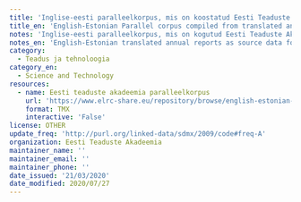 ```yaml
---
title: 'Inglise-eesti paralleelkorpus, mis on koostatud Eesti Teaduste Akadeemia tõlgitud aastaaruannete põhjal'
title_en: 'English-Estonian Parallel corpus compiled from translated annual reports from Estonian Academy of Sciences'
notes: 'Inglise-eesti paralleelkorpus, mis on kogutud Eesti Teaduste Akadeemia kodulehelt http://www.akadeemia.ee/'
notes_en: 'English-Estonian translated annual reports as source data for parallel corpus collected from the web site of Estonian Academy of Sciences http://www.akadeemia.ee/'
category:
  - Teadus ja tehnoloogia
category_en:
  - Science and Technology
resources:
  - name: Eesti teaduste akadeemia paralleelkorpus
    url: 'https://www.elrc-share.eu/repository/browse/english-estonian-parallel-corpus-compiled-from-translated-annual-reports-from-estonian-academy-of-sciences/ba8afc28dd1911e8b7d400155d02670633f6b748b1fd4c138fe1cc5058ff680c/'
    format: TMX
    interactive: 'False'
license: OTHER
update_freq: 'http://purl.org/linked-data/sdmx/2009/code#freq-A'
organization: Eesti Teaduste Akadeemia
maintainer_name: ''
maintainer_email: ''
maintainer_phone: ''
date_issued: '21/03/2020'
date_modified: 2020/07/27
---
```


